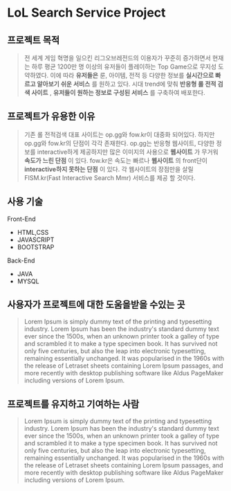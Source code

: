 LoL Search Service Project
=============


## 프로젝트 목적
> 전 세계 게임 혁명을 일으킨 리그오브레전드의 이용자가 꾸준히 증가하면서 현재는 하루 평균 1200만 명 이상의 유저들이 플레이하는 Top Game으로 무지성 도약하였다. 이에 따라 __유저들은__ 룬, 아이템, 전적 등 다양한 정보를 __실시간으로 빠르고 알아보기 쉬운 서비스__ 를 원하고 있다. 시대 trend에 맞춰 __반응형 롤 전적 검색 사이트__ , __유저들이 원하는 정보로 구성된 서비스__ 를 구축하여 배포한다.

## 프로젝트가 유용한 이유
> 기존 롤 전적검색 대표 사이트는 op.gg와 fow.kr이 대중화 되어있다. 하지만 op.gg와 fow.kr의 단점이 각각 존재한다. op.gg는 반응형 웹사이트, 다양한 정보를 interactive하게 제공하지만 많은 이미지의 사용으로 __웹사이트__ 가 무거워 __속도가 느린 단점__ 이 있다. fow.kr은 속도는 빠르나 __웹사이트__ 의 front단이 __interactive하지 못하는 단점__ 이 있다.
> 각 웹사이트의 장점만을 살릴 FISM.kr(Fast Interactive Search Mmr) 서비스를 제공 할 것이다.

## 사용 기술
Front-End
  - HTML,CSS
  - JAVASCRIPT
  - BOOTSTRAP

Back-End
  - JAVA
  - MYSQL

## 사용자가 프로젝트에 대한 도움을받을 수있는 곳
> Lorem Ipsum is simply dummy text of the printing and typesetting industry. Lorem Ipsum has been the industry's standard dummy text ever since the 1500s, when an unknown printer took a galley of type and scrambled it to make a type specimen book. It has survived not only five centuries, but also the leap into electronic typesetting, remaining essentially unchanged. It was popularised in the 1960s with the release of Letraset sheets containing Lorem Ipsum passages, and more recently with desktop publishing software like Aldus PageMaker including versions of Lorem Ipsum.

## 프로젝트를 유지하고 기여하는 사람
> Lorem Ipsum is simply dummy text of the printing and typesetting industry. Lorem Ipsum has been the industry's standard dummy text ever since the 1500s, when an unknown printer took a galley of type and scrambled it to make a type specimen book. It has survived not only five centuries, but also the leap into electronic typesetting, remaining essentially unchanged. It was popularised in the 1960s with the release of Letraset sheets containing Lorem Ipsum passages, and more recently with desktop publishing software like Aldus PageMaker including versions of Lorem Ipsum.
